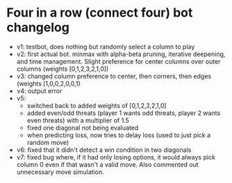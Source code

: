 # Four in a row (connect four) bot changelog

- v1: testbot, does nothing but randomly select a column to play
- v2:  first actual bot. minmax with alpha-beta pruning, iterative deepening, and time management. Slight preference for center columns over outer columns (weights [0,1,2,3,2,1,0])
- v3: changed column preference to center, then corners, then edges (weights [1,0,0,2,0,0,1)
- v4: output error
- v5:
    - switched back to added weights of [0,1,2,3,2,1,0]
    - added even/odd threats (player 1 wants odd threats, player 2 wants even threats) with a multiplier of 1.5
    - fixed one diagonal not being evaluated
    - when predicting loss, now tries to delay loss (used to just pick a random move)
- v6: fixed that it didn't detect a win condition in two diagonals
- v7: fixed bug where, if it had only losing options, it would always pick column 0 even if that wasn't a valid move. Also commented out unnecessary move simulation.